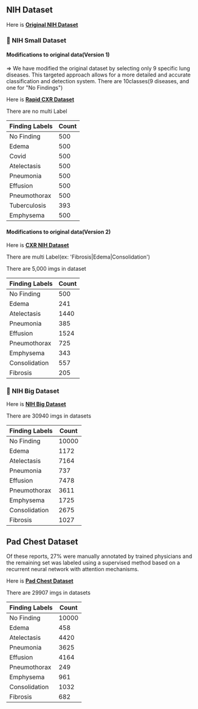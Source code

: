 ## NIH Dataset
Here is **[Original NIH Dataset](https://www.kaggle.com/datasets/nih-chest-xrays/data)**

### 📌 NIH Small Dataset

#### Modifications to original data(Version 1)
=> We have modified the original dataset by selecting only 9 specific lung diseases. This targeted approach allows for a more detailed and accurate classification and detection system.
There are 10classes(9 diseases, and one for "No Findings")


Here is **[Rapid CXR Dataset](https://www.kaggle.com/datasets/seoyunje/rapid-cxr-dataset)**

There are no multi Label 

  | Finding Labels       | Count |
  |----------------------|-------|
  | No Finding           | 500   |
  | Edema                | 500   |
  | Covid                | 500   |
  | Atelectasis          | 500   |
  | Pneumonia            | 500   |
  | Effusion             | 500   |
  | Pneumothorax         | 500   |
  | Tuberculosis         | 393   |
  | Emphysema            | 500   |


#### Modifications to original data(Version 2)

Here is **[CXR NIH Dataset](https://www.kaggle.com/datasets/seoyunje/cxr-nih-dataset/data)**

There are multi Label(ex: 'Fibrosis|Edema|Consolidation')

There are 5,000 imgs in dataset

  | Finding Labels       | Count |
  |----------------------|-------|
  | No Finding           | 500   |
  | Edema                | 241   |
  | Atelectasis          | 1440   |
  | Pneumonia            | 385   |
  | Effusion             | 1524   |
  | Pneumothorax         | 725   |
  | Emphysema            | 343   |
  | Consolidation        | 557   |
  | Fibrosis             | 205   |

  ### 📌 NIH Big Dataset

  Here is **[NIH Big Dataset](https://www.kaggle.com/datasets/seoyunje/nih-big-dataset)**

  There are 30940 imgs in datasets

  | Finding Labels       | Count |
  |----------------------|-------|
  | No Finding           | 10000   |
  | Edema                | 1172   |
  | Atelectasis          | 7164   |
  | Pneumonia            | 737   |
  | Effusion             | 7478   |
  | Pneumothorax         | 3611   |
  | Emphysema            | 1725   |
  | Consolidation        | 2675   |
  | Fibrosis             | 1027   |

  ## Pad Chest Dataset 
  Of these reports, 27% were manually annotated by trained physicians and the remaining set was labeled using a supervised method based on a recurrent neural network with attention mechanisms.
    
  Here is **[Pad Chest Dataset](https://www.kaggle.com/datasets/seoyunje/pc-dataset)**

  There are 29907 imgs in datasets

  | Finding Labels       | Count |
  |----------------------|-------|
  | No Finding           | 10000   |
  | Edema                | 458   |
  | Atelectasis          | 4420   |
  | Pneumonia            | 3625   |
  | Effusion             | 4164   |
  | Pneumothorax         | 249   |
  | Emphysema            | 961   |
  | Consolidation        | 1032  |
  | Fibrosis             | 682   |
  
